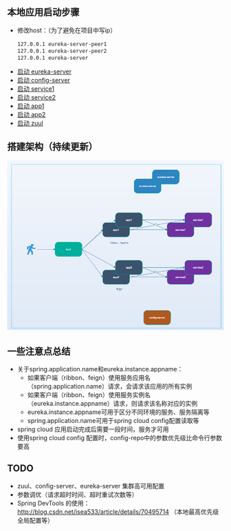 ## 本地应用启动步骤

- 修改host：（为了避免在项目中写ip）
  ```
  127.0.0.1 eureka-server-peer1
  127.0.0.1 eureka-server-peer2
  127.0.0.1 eureka-server
  ```
- [启动 eureka-server](./spring-cloud-eureka-server/README.md)
- [启动 config-server](./spring-cloud-config-server/README.md)
- [启动 service1](./spring-cloud-service1/README.md)
- [启动 service2](./spring-cloud-service2/README.md)
- [启动 app1](./spring-cloud-app1/README.md)
- [启动 app2](./spring-cloud-app2/README.md)
- [启动 zuul](./spring-cloud-zuul/README.md)

## 搭建架构（持续更新）
![搭建架构](./搭建架构.png)


## 一些注意点总结
- 关于spring.application.name和eureka.instance.appname：
    - 如果客户端（ribbon、feign）使用服务应用名（spring.application.name）请求，会请求该应用的所有实例
    - 如果客户端（ribbon、feign）使用服务实例名（eureka.instance.appname）请求，则请求该名称对应的实例
    - eureka.instance.appname可用于区分不同环境的服务、服务隔离等
    - spring.application.name可用于spring cloud config配置读取等
- spring cloud 应用启动完成后需要一段时间，服务才可用 
- 使用spring cloud config 配置时，config-repo中的参数优先级比命令行参数要高


## TODO
- zuul、config-server、eureka-server 集群高可用配置
- 参数调优（请求超时时间、超时重试次数等）
- Spring DevTools 的使用：http://blog.csdn.net/isea533/article/details/70495714 （本地最高优先级全局配置等）


